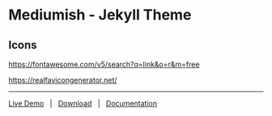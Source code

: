 # Mediumish - Jekyll Theme

## Icons

https://fontawesome.com/v5/search?q=link&o=r&m=free

https://realfavicongenerator.net/

---

[Live Demo](https://wowthemesnet.github.io/mediumish-theme-jekyll/) &nbsp; | &nbsp; [Download](https://github.com/wowthemesnet/mediumish-theme-jekyll/archive/master.zip) &nbsp; | &nbsp; [Documentation](https://bootstrapstarter.com/template-mediumish-bootstrap-jekyll/) &nbsp; 